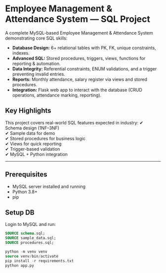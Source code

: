 # Employee Management & Attendance System — SQL Project

A complete MySQL-based Employee Management & Attendance System demonstrating core SQL skills:

- **Database Design:** 6+ relational tables with PK, FK, unique constraints, indexes.
- **Advanced SQL:** Stored procedures, triggers, views, functions for reporting & automation.
- **Data Integrity:** Referential constraints, ENUM validations, and a trigger preventing invalid entries.
- **Reports:** Monthly attendance, salary register via views and stored procedures.
- **Integration:** Flask web app to interact with the database (CRUD operations, attendance marking, reporting).

## Key Highlights
This project covers real-world SQL features expected in industry:
✔ Schema design (1NF–3NF)  
✔ Sample data for demo  
✔ Stored procedures for business logic  
✔ Views for quick reporting  
✔ Trigger-based validation  
✔ MySQL + Python integration  

---

## Prerequisites
- MySQL server installed and running
- Python 3.8+
- pip

## Setup DB
Login to MySQL and run:
```sql
SOURCE schema.sql;
SOURCE sample_data.sql;
SOURCE procedures.sql;

python -m venv venv
source venv/bin/activate
pip install -r requirements.txt
python app.py
